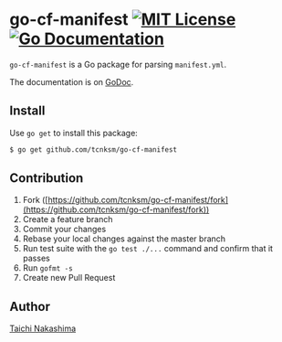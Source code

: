 # go-cf-manifest [![MIT License](http://img.shields.io/badge/license-MIT-blue.svg?style=flat-square)][license] [![Go Documentation](http://img.shields.io/badge/go-documentation-blue.svg?style=flat-square)][godocs]

[license]: https://github.com/tcnksm/go-cf-manifest/blob/master/LICENSE
[godocs]: http://godoc.org/github.com/tcnksm/go-cf-manifest

`go-cf-manifest` is a Go package for parsing `manifest.yml`.

The documentation is on [GoDoc][godocs].

## Install

Use `go get` to install this package:

```bash
$ go get github.com/tcnksm/go-cf-manifest
```

## Contribution

1. Fork ([https://github.com/tcnksm/go-cf-manifest/fork](https://github.com/tcnksm/go-cf-manifest/fork))
1. Create a feature branch
1. Commit your changes
1. Rebase your local changes against the master branch
1. Run test suite with the `go test ./...` command and confirm that it passes
1. Run `gofmt -s`
1. Create new Pull Request

## Author

[Taichi Nakashima](https://github.com/tcnksm)
